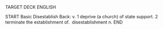 TARGET DECK
ENGLISH

START
Basic
Disestablish
Back: v. 1 deprive (a church) of state support. 2 terminate the establishment of.  disestablishment n.
END

